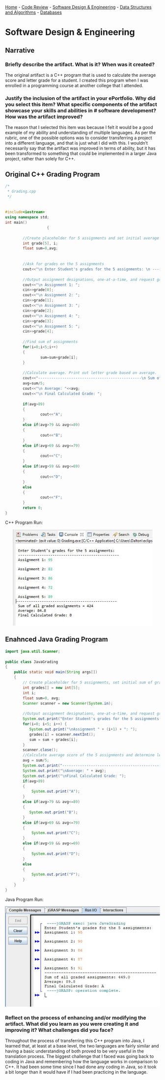 [Home](README.md) - [Code Review](CodeReview.md) - [Software Design & Engineering](SoftwareDesign&Engineering.md) - [Data Structures and Algorithms](Algorithms&DataStructures.md) - [Databases](Databases.md)

<h1>Software Design & Engineering</h1>

## Narrative

### Briefly describe the artifact. What is it? When was it created?

The original artifact is a C++ program that is used to calculate the average score and letter grade for a student. I created this program when I was enrolled in a programming course at another college that I attended. 
   
### Justify the inclusion of the artifact in your ePortfolio. Why did you select this item? What specific components of the artifact showcase your skills and abilities in # software development? How was the artifact improved?

The reason that I selected this item was because I felt it would be a good example of my ability and understanding of multiple languages. As per the rubric, one of the possible options was to consider transferring a project into a different language, and that is just what I did with this. I wouldn’t necessarily say that the artifact was improved in terms of ability, but it has been transformed to something that could be implemented in a larger Java project, rather than solely for C++. 

## Original C++ Grading Program
 
```C++
/*
 * Grading.cpp
 */


#include<iostream>
using namespace std;
int main()
                   {

        //Create placeholder for 5 assignments and set initial average to 0
        int grade[5], i;
        float sum=0,avg;


        //Ask for grades on the 5 assignments
        cout<<"\n Enter Student's grades for the 5 assignments: \n -----------------------------------------------";

        //Output assignment designations, one-at-a-time, and request grade input for each
        cout<<"\n Assignment 1: ";
        cin>>grade[0];
        cout<<"\n Assignment 2: ";
        cin>>grade[1];
        cout<<"\n Assignment 3: ";
        cin>>grade[2];
        cout<<"\n Assignment 4: ";
        cin>>grade[3];
        cout<<"\n Assignment 5: ";
        cin>>grade[4];

        //Find sum of assignments
        for(i=0;i<5;i++)
        {
                sum=sum+grade[i];
        }

        //Calculate average. Print out letter grade based on average.
        cout<<"-----------------------------------------------\n Sum of all graded assignments = "<<sum;
        avg=sum/5;
        cout<<"\n Average: "<<avg;
        cout<<"\n Final Calculated Grade: ";

        if(avg>89)
        {
                cout<<"A";
        }
        else if(avg>79 && avg<=89)
        {
                cout<<"B";
        }
        else if(avg>69 && avg<=79)
        {
                cout<<"C";
        }
        else if(avg>59 && avg<=69)
        {
                cout<<"D";
        }
        else
        {
                cout<<"F";
        }
        return 0;
}

```
C++ Program Run:
<center><img src="GradingC++.JPG"></center>

## Enahnced Java Grading Program

```Java
import java.util.Scanner;

public class JavaGrading
{
    public static void main(String args[])
    {
    	// Create placeholder for 5 assignments, set initial sum of grades to 0, declare avg variable & keyboard scanner
        int grades[] = new int[5];
        int i;
        float sum=0, avg;
        Scanner scanner = new Scanner(System.in);
		
        //Output assignment designations, one-at-a-time, and request grade input for each
        System.out.print("Enter Student's grades for the 5 assignments:");
        for(i=0; i<5; i++) { 
           System.out.print("\nAssignment " + (i+1) + ": ");
           grades[i] = scanner.nextInt();
           sum = sum + grades[i];
        }
        scanner.close();
        //Calculate average score of the 5 assignments and determine letter grade for student
        avg = sum/5;
        System.out.print("-----------------------------------------------\nSum of all graded assignments: " + sum);
        System.out.print("\nAverage: " + avg);
        System.out.print("\nFinal Calculated Grade: ");
        if(avg>89)
        {
            System.out.print("A");
        }
        else if(avg>79 && avg<=89)
        {
           System.out.print("B");
        } 
        else if(avg>69 && avg<=79)
        {
            System.out.print("C");
        }
        else if(avg>59 && avg<=69)
        {
            System.out.print("D");
        }
        else
        {
            System.out.print("F");
        }
    }
}

```
Java Program Run:
<center><img src="GradingJava.JPG"></center>

### Reflect on the process of enhancing and/or modifying the artifact. What did you learn as you were creating it and improving it? What challenges did you face?

Throughout the process of transferring this C++ program into Java, I learned that, at least at a base level, the two languages are fairly similar and having a basic understanding of both proved to be very useful in the translation process. The biggest challenge that I faced was going back to coding in Java and remembering how the language works in comparison to C++. It had been some time since I had done any coding in Java, so it took a bit longer than it would have if I had been practicing in the language.
